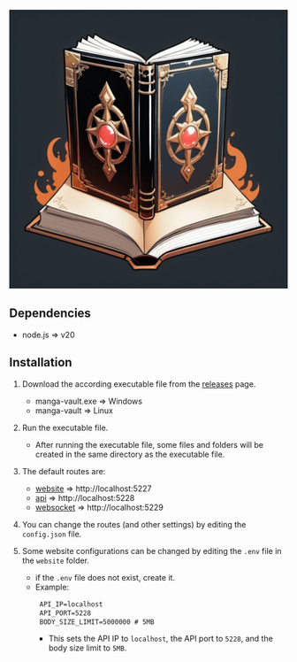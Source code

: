![Image](./apps/website/static/manga-vault.jpg)

## Dependencies

- node.js => v20

## Installation

1. Download the according executable file from the [releases](https://github.com/SimaoMoreira5228/manga-vault/releases/latest) page.

   - manga-vault.exe => Windows
   - manga-vault => Linux

2. Run the executable file.

   - After running the executable file, some files and folders will be created in the same directory as the executable file.

3. The default routes are:

   - [website](http://localhost:5227) => http://localhost:5227
   - [api](http://localhost:5228) => http://localhost:5228
   - [websocket](http://localhost:5229) => http://localhost:5229

4. You can change the routes (and other settings) by editing the `config.json` file.

5. Some website configurations can be changed by editing the `.env` file in the `website` folder.
   - if the `.env` file does not exist, create it.
   - Example:
     ```env
      API_IP=localhost
      API_PORT=5228
      BODY_SIZE_LIMIT=5000000 # 5MB
     ```
     - This sets the API IP to `localhost`, the API port to `5228`, and the body size limit to `5MB`.

